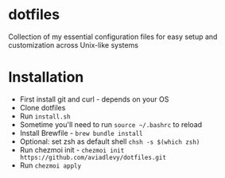 # dotfiles
Collection of my essential configuration files for easy setup and customization across Unix-like systems

# Installation
- First install git and curl - depends on your OS
- Clone dotfiles
- Run `install.sh`
- Sometime you'll need to run `source ~/.bashrc` to reload
- Install Brewfile - `brew bundle install`
- Optional: set zsh as default shell `chsh -s $(which zsh)`
- Run chezmoi init - `chezmoi init https://github.com/aviadlevy/dotfiles.git`
- Run `chezmoi apply`
